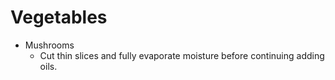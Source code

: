 # Vegetables

- Mushrooms
  - Cut thin slices and fully evaporate moisture before continuing adding oils.
